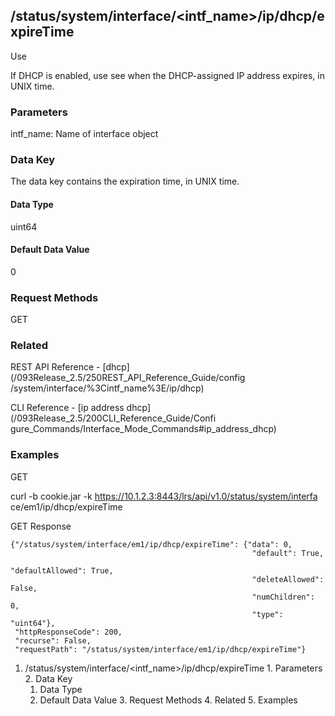 ## /status/system/interface/<intf_name>/ip/dhcp/expireTime

Use

If DHCP is enabled, use see when the DHCP-assigned IP address expires, in UNIX
time.

### Parameters

intf_name: Name of interface object

### Data Key

The data key contains the expiration time, in UNIX time.

#### Data Type

uint64

#### Default Data Value

0

### Request Methods

GET

### Related

REST API Reference - [dhcp](/093Release_2.5/250REST_API_Reference_Guide/config
/system/interface/%3Cintf_name%3E/ip/dhcp)

CLI Reference - [ip address dhcp](/093Release_2.5/200CLI_Reference_Guide/Confi
gure_Commands/Interface_Mode_Commands#ip_address_dhcp)

### Examples

GET

curl -b cookie.jar -k https://10.1.2.3:8443/lrs/api/v1.0/status/system/interfa
ce/em1/ip/dhcp/expireTime

GET Response

    
    
    {"/status/system/interface/em1/ip/dhcp/expireTime": {"data": 0,
                                                          "default": True,
                                                          "defaultAllowed": True,
                                                          "deleteAllowed": False,
                                                          "numChildren": 0,
                                                          "type": "uint64"},
     "httpResponseCode": 200,
     "recurse": False,
     "requestPath": "/status/system/interface/em1/ip/dhcp/expireTime"}
    

  1. /status/system/interface/<intf_name>/ip/dhcp/expireTime
    1. Parameters
    2. Data Key
      1. Data Type
      2. Default Data Value
    3. Request Methods
    4. Related
    5. Examples

